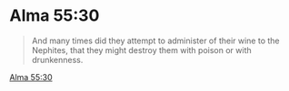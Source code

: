# Alma 55:30

> And many times did they attempt to administer of their wine to the Nephites, that they might destroy them with poison or with drunkenness.

[Alma 55:30](https://www.churchofjesuschrist.org/study/scriptures/bofm/alma/55?lang=eng&id=p30#p30)



